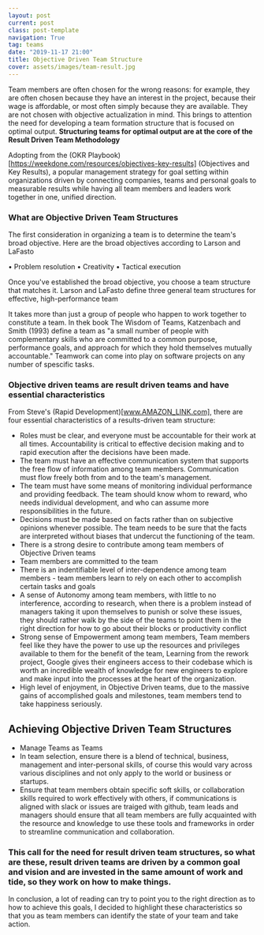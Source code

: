 ```yaml
---
layout: post
current: post
class: post-template
navigation: True
tag: teams
date: "2019-11-17 21:00"
title: Objective Driven Team Structure
cover: assets/images/team-result.jpg
---
```



Team members are often chosen for the wrong reasons: for example, they are often chosen because they have an interest in the project, because their wage is affordable, or most often simply because they are available. They are not chosen with objective actualization in mind. This brings to attention the need for developing a team formation structure that is focused on optimal output. **Structuring teams for optimal output are at the core of the Result Driven Team Methodology**

Adopting from the (OKR Playbook)[https://weekdone.com/resources/objectives-key-results] (Objectives and Key Results), a popular management strategy for goal setting within organizations driven by connecting companies, teams and personal goals to measurable results while having all team members and leaders work together in one, unified direction.

### What are Objective Driven Team Structures

The first consideration in organizing a team is to determine the team's broad objective. Here are the broad objectives according to Larson and LaFasto

• Problem resolution
• Creativity
• Tactical execution

Once you've established the broad objective, you choose a team structure that matches it. Larson and LaFasto define three general team structures for effective, high-performance team

It takes more than just a group of people who happen to work together to constitute a team. In thek book The Wisdom of Teams, Katzenbach and Smith (1993) define a team as "a small number of people with complementary skills who are committed to a common purpose, performance goals, and approach for which they hold themselves mutually accountable." Teamwork can come into play on software projects on any number of spescific tasks.

### **Objective driven teams are result driven teams and have essential characteristics**

From Steve's (Rapid Development)[www.AMAZON_LINK.com], there are four essential characteristics of a results-driven team structure:

- Roles must be clear, and everyone must be accountable for their work at all times. Accountability is critical to effective decision making and to rapid execution after the decisions have been made.
- The team must have an effective communication system that supports the free flow of information among team members. Communication must flow freely both from and to the team's management.
- The team must have some means of monitoring individual performance and providing feedback. The team should know whom to reward, who needs  individual development, and who can assume more responsibilities in the future.
- Decisions must be made based on facts rather than on subjective opinions whenever possible. The team needs to be sure that the facts are interpreted without biases that undercut the functioning of the team.
- There is a strong desire to contribute among team members of Objective Driven teams
- Team members are committed to the team
- There is an indentifiable level of inter-dependence among team members - team members learn to rely on each other to accomplish certain tasks and goals
- A sense of Autonomy among team members, with little to no interference, according to research, when there is a problem instead of managers taking it upon themselves to punish or solve these issues, they should rather walk by the side of the teams to point them in the right direction for how to go about their blocks or productivity conflict
- Strong sense of Empowerment among team members, Team members feel like they have the power to use up the resources and privileges available to them for the benefit of the team, Learning from the rework project, Google gives their engineers access to their codebase which is worth an incredible wealth of knowledge for new engineers to explore and make input into the processes at the heart of the organization.
- High level of enjoyment, in Objective Driven teams, due to the massive gains of accomplished goals and milestones, team members tend to take happiness seriously.

## Achieving Objective Driven Team Structures

- Manage Teams as Teams
- In team selection, ensure there is a blend of technical, business, management and inter-personal skills, of course this would vary across various disciplines and not only apply to the world or business or startups.
- Ensure that team members obtain specific soft skills, or collaboration skills required to work effectively with others, if communications is aligned with slack or issues are traiged with github, team leads and managers should ensure that all team members are fully acquainted with the resource and knowledge to use these tools and frameworks in order to streamline communication and collaboration.

### This call for the need for result driven team structures, so what are these, result driven teams are driven by a common goal and vision and are invested in the same amount of work and tide, so they work on how to make things.

In conclusion, a lot of reading can try to point you to the right direction as to how to achieve this goals, I decided to highlight these characteristics so that you as team members can identify the state of your team and take action.
